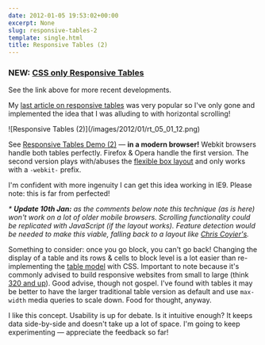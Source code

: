 ```yaml
---
date: 2012-01-05 19:53:02+00:00
excerpt: None
slug: responsive-tables-2
template: single.html
title: Responsive Tables (2)
---
```


<div class="b-boxed b-boxed--dark u-dark">
<h3>NEW: <a href="/2016/03/04/css-only-responsive-tables/">CSS only Responsive Tables</a></h3>
<p>See the link above for more recent developments.</p>
</div>

My [last article on responsive tables](http://dbushell.com/2012/01/04/responsive-calendar-demo/) was very popular so I've only gone and implemented the idea that I was alluding to with horizontal scrolling!

<p class="post__image">![Responsive Tables (2)](/images/2012/01/rt_05_01_12.png)</p>

See [Responsive Tables Demo (2)](/2016/03/04/css-only-responsive-tables/) — **in a modern browser!** Webkit browsers handle both tables perfectly. Firefox & Opera handle the first version. The second version plays with/abuses the [flexible box layout](http://www.w3.org/TR/css3-flexbox/) and only works with a `-webkit-` prefix.

I'm confident with more ingenuity I can get this idea working in IE9. Please note: this is far from perfected!

_* **Update 10th Jan:** as the comments below note this technique (as is here) won't work on a lot of older mobile browsers. Scrolling functionality could be replicated with JavaScript (if the layout works). Feature detection would be needed to make this viable, falling back to a layout like [Chris Coyier's](http://css-tricks.com/responsive-data-tables/)._

Something to consider: once you go block, you can't go back! Changing the display of a table and its rows & cells to block level is a lot easier than re-implementing the [table model](http://www.w3.org/TR/CSS2/tables.html) with CSS. Important to note because it's commonly advised to build responsive websites from small to large (think [320 and up](http://www.stuffandnonsense.co.uk/projects/320andup/)). Good advise, though not gospel. I've found with tables it may be better to have the larger traditional table version as default and use `max-width` media queries to scale down. Food for thought, anyway.

I like this concept. Usability is up for debate. Is it intuitive enough? It keeps data side-by-side and doesn't take up a lot of space. I'm going to keep experimenting — appreciate the feedback so far!

